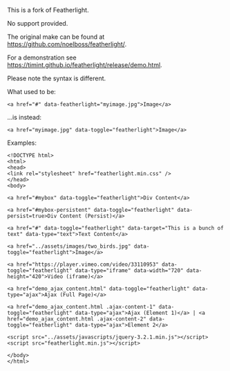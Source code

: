 This is a fork of Featherlight.

No support provided.

The original make can be found at https://github.com/noelboss/featherlight/.

For a demonstration see https://timint.github.io/featherlight/release/demo.html.

Please note the syntax is different.

What used to be:

    <a href="#" data-featherlight="myimage.jpg">Image</a>

...is instead:

    <a href="myimage.jpg" data-toggle="featherlight">Image</a>

Examples:

    <!DOCTYPE html>
    <html>
    <head>
    <link rel="stylesheet" href="featherlight.min.css" />
    </head>
    <body>

    <a href="#mybox" data-toggle="featherlight">Div Content</a>

    <a href="#mybox-persistent" data-toggle="featherlight" data-persist=true>Div Content (Persist)</a>

    <a href="#" data-toggle="featherlight" data-target="This is a bunch of text" data-type="text">Text Content</a>

    <a href="../assets/images/two_birds.jpg" data-toggle="featherlight">Image</a>

    <a href="https://player.vimeo.com/video/33110953" data-toggle="featherlight" data-type="iframe" data-width="720" data-height="420">Video (iframe)</a>

    <a href="demo_ajax_content.html" data-toggle="featherlight" data-type="ajax">Ajax (Full Page)</a>

    <a href="demo_ajax_content.html .ajax-content-1" data-toggle="featherlight" data-type="ajax">Ajax (Element 1)</a> | <a href="demo_ajax_content.html .ajax-content-2" data-toggle="featherlight" data-type="ajax">Element 2</a>

    <script src="../assets/javascripts/jquery-3.2.1.min.js"></script>
    <script src="featherlight.min.js"></script>

    </body>
    </html>
